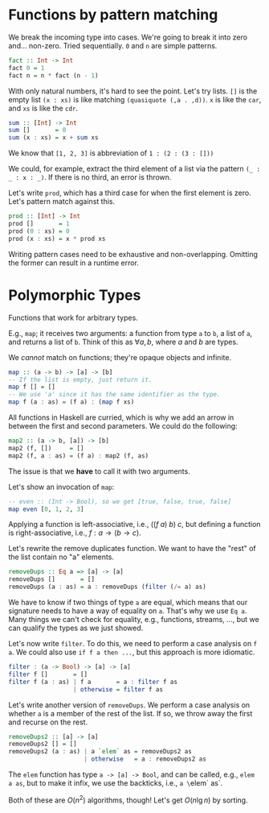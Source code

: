 # Functions by pattern matching

We break the incoming type into cases. We're going to break it into zero and... non-zero.
Tried sequentially.
`0` and `n` are simple patterns.

```Haskell
fact :: Int -> Int
fact 0 = 1
fact n = n * fact (n - 1)
```

With only natural numbers, it's hard to see the point. Let's try lists.
`[]` is the empty list
`(x : xs)` is like matching `(quasiquote (,a . ,d))`. `x` is like the `car`, and `xs` is like the `cdr`.

```Haskell
sum :: [Int] -> Int
sum []       = 0
sum (x : xs) = x + sum xs
```

We know that `[1, 2, 3]` is abbreviation of `1 : (2 : (3 : []))`

We could, for example, extract the third element of a list via the pattern `(_ : _ : x : _)`. If there is no third, an error is thrown.

Let's write `prod`, which has a third case for when the first element is zero. Let's pattern match against this.

```Haskell
prod :: [Int] -> Int
prod []       = 1
prod (0 : xs) = 0
prod (x : xs) = x * prod xs
```

Writing pattern cases need to be exhaustive and non-overlapping. Omitting the former can result in a runtime error.

# Polymorphic Types
Functions that work for arbitrary types.

E.g., `map`; it receives two arguments: a function from type `a` to `b`, a list of `a`, and returns a list of `b`. Think of this as $\forall a, b$, where $a$ and $b$ are types.

We *cannot* match on functions; they're opaque objects and infinite.

```Haskell
map :: (a -> b) -> [a] -> [b]
-- If the list is empty, just return it.
map f [] = []
-- We use 'a' since it has the same identifier as the type.
map f (a : as) = (f a) : (map f xs)
```

All functions in Haskell are curried, which is why we add an arrow in between the first and second parameters. We could do the following:

```Haskell
map2 :: (a -> b, [a]) -> [b]
map2 (f, [])     = []
map2 (f, a : as) = (f a) : map2 (f, as)
```
 
The issue is that we **have** to call it with two arguments.

Let's show an invocation of `map`:

```Haskell
-- even :: (Int -> Bool), so we get [true, false, true, false]
map even [0, 1, 2, 3]
```

Applying a function is left-associative, i.e., $((f\;a)\;b)\;c$, but defining a function is right-associative, i.e., $f : a \to (b \to c)$.

Let's rewrite the remove duplicates function. We want to have the "rest" of the list contain no "a" elements.

```Haskell
removeDups :: Eq a => [a] -> [a]
removeDups []       = []
removeDups (a : as) = a : removeDups (filter (/= a) as)
```

We have to know if two things of type `a` are equal, which means that our signature needs to have a way of equality on `a`. That's why we use `Eq a`. Many things we can't check for equality, e.g., functions, streams, ..., but we can qualify the types as we just showed.

Let's now write `filter`. To do this, we need to perform a case analysis on `f a`. We could also use `if f a then ...`, but this approach is more idiomatic.

```Haskell
filter : (a -> Bool) -> [a] -> [a]
filter f []       = []
filter f (a : as) | f a       = a : filter f as
                  | otherwise = filter f as
```

Let's write another version of `removeDups`. We perform a case analysis on whether `a` is a member of the rest of the list. If so, we throw away the first and recurse on the rest.

```Haskell
removeDups2 :: [a] -> [a]
removeDups2 [] = []
removeDups2 (a : as) | a `elem` as = removeDups2 as
                     | otherwise   = a : removeDups2 as
```

The `elem` function has type `a -> [a] -> Bool`, and can be called, e.g., `elem a as`, but to make it infix, we use the backticks, i.e., `a \`elem\` as`.

Both of these are $O(n^2)$ algorithms, though! Let's get $O(n \lg n)$ by sorting.